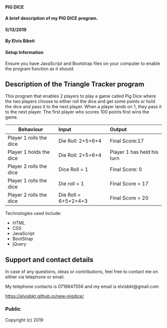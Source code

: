 
#### PIG DICE
#### A brief description of my PIG DICE program.
#### 5/13/2019
#### By Elvis Biketi

#### Setup Information
Ensure you have JavaScript and Bootstrap files on your computer to enable the program function as it should.

## Description of the Triangle Tracker program
<p> This program that enables 2 players to play a game called Pig Dice where
the two players choose to either roll the dice and get some points or hold the dice and pass it to the next player. When a player lands on 1, they pass it to the next player.
 The first player who scores 100 points first wins the game.</p>

| Behaviour                                   |           Input                      | Output                      |
| --------------------------------            | :----------------------------------- | :---------------------------|
| Player 1 rolls the dice                     | Die Roll: 2+5+6+4                    | Final Score:17              |
| Player 1 holds the dice                     | Die Roll: 2+5+6+4                    | Player 1 has held  his turn |
| Player 2 rolls the dice                     | Dice Roll = 1                        | Final Score: 0              |
| Player 1 rolls the dice                     | Die roll = 1                         | Final Score = 17            |
| Player 2 rolls the dice                     | Die Roll = 6+5+2+4+3                 | Final Score = 20            |

<p>Technologies used include:</p>
<ul>
<li>HTML</li>
<li>CSS</li>
<li>JavaScript</li>
<li>BootStrap</li>
<li>jQuery</li>
</ul>


## Support and contact details
<p>In case of any questions, ideas or contributions, feel free to contact me on either via telephone or email.</p>
<p>My telephone contacts is 0716847556 and my email is elvisbkt@gmail.com</p>

https://elvisbkt.github.io/new-pigdice/

### Public
Copyright (c) 2019


